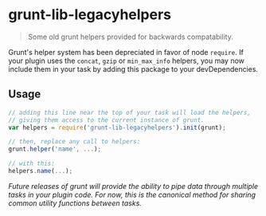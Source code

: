 # grunt-lib-legacyhelpers

> Some old grunt helpers provided for backwards compatability.

Grunt's helper system has been depreciated in favor of node `require`.  If your plugin uses the `concat`, `gzip` or `min_max_info` helpers, you may now include them in your task by adding this package to your devDependencies.

## Usage

```js
// adding this line near the top of your task will load the helpers,
// giving them access to the current instance of grunt.
var helpers = require('grunt-lib-legacyhelpers').init(grunt);

// then, replace any call to helpers:
grunt.helper('name', ...);

// with this:
helpers.name(...);
```

*Future releases of grunt will provide the ability to pipe data through multiple tasks in your plugin code.  For now, this is the canonical method for sharing common utility functions between tasks.*